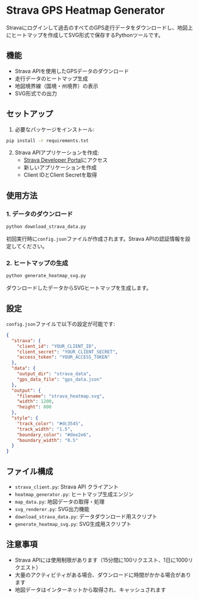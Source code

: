 # Strava GPS Heatmap Generator

Stravaにログインして過去のすべてのGPS走行データをダウンロードし、地図上にヒートマップを作成してSVG形式で保存するPythonツールです。

## 機能

- Strava APIを使用したGPSデータのダウンロード
- 走行データのヒートマップ生成
- 地図境界線（国境・州境界）の表示
- SVG形式での出力

## セットアップ

1. 必要なパッケージをインストール:
```bash
pip install -r requirements.txt
```

2. Strava APIアプリケーションを作成:
   - [Strava Developer Portal](https://developers.strava.com/)にアクセス
   - 新しいアプリケーションを作成
   - Client IDとClient Secretを取得

## 使用方法

### 1. データのダウンロード

```bash
python download_strava_data.py
```

初回実行時に`config.json`ファイルが作成されます。Strava APIの認証情報を設定してください。

### 2. ヒートマップの生成

```bash
python generate_heatmap_svg.py
```

ダウンロードしたデータからSVGヒートマップを生成します。

## 設定

`config.json`ファイルで以下の設定が可能です:

```json
{
  "strava": {
    "client_id": "YOUR_CLIENT_ID",
    "client_secret": "YOUR_CLIENT_SECRET",
    "access_token": "YOUR_ACCESS_TOKEN"
  },
  "data": {
    "output_dir": "strava_data",
    "gps_data_file": "gps_data.json"
  },
  "output": {
    "filename": "strava_heatmap.svg",
    "width": 1200,
    "height": 800
  },
  "style": {
    "track_color": "#dc3545",
    "track_width": "1.5",
    "boundary_color": "#dee2e6",
    "boundary_width": "0.5"
  }
}
```

## ファイル構成

- `strava_client.py`: Strava API クライアント
- `heatmap_generator.py`: ヒートマップ生成エンジン
- `map_data.py`: 地図データの取得・処理
- `svg_renderer.py`: SVG出力機能
- `download_strava_data.py`: データダウンロード用スクリプト
- `generate_heatmap_svg.py`: SVG生成用スクリプト

## 注意事項

- Strava APIには使用制限があります（15分間に100リクエスト、1日に1000リクエスト）
- 大量のアクティビティがある場合、ダウンロードに時間がかかる場合があります
- 地図データはインターネットから取得され、キャッシュされます